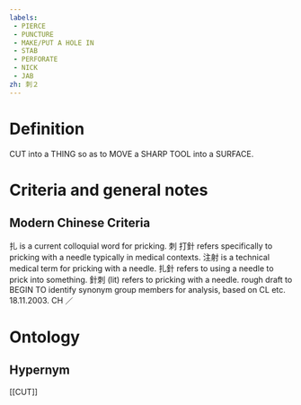 ```yaml
---
labels: 
 - PIERCE
 - PUNCTURE
 - MAKE/PUT A HOLE IN
 - STAB
 - PERFORATE
 - NICK
 - JAB
zh: 刺２
---
```


# Definition
CUT into a THING so as to MOVE a SHARP TOOL into a SURFACE.
# Criteria and general notes
## Modern Chinese Criteria
扎 is a current colloquial word for pricking.
刺
打針 refers specifically to pricking with a needle typically in medical contexts.
注射 is a technical medical term for pricking with a needle.
扎針 refers to using a needle to prick into something.
針刺 (lit) refers to pricking with a needle.
rough draft to BEGIN TO identify synonym group members for analysis, based on CL etc. 18.11.2003. CH ／
# Ontology

## Hypernym
[[CUT]]